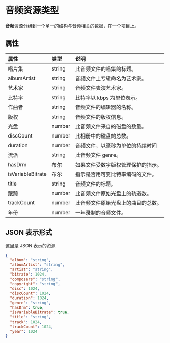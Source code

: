 # <a name="audio-resource-type"></a>音频资源类型

**音频**资源分组到一个单一的结构与音频相关的数据，在一个项目上。

## <a name="properties"></a>属性

| 属性          | 类型    | 说明                                                          |
|:------------------|:--------|:---------------------------------------------------------------------|
| 唱片集             | string  | 此音频文件的唱集的标题。                          |
| albumArtist       | string  | 音频文件上专辑命名为艺术家。                    |
| 艺术家            | string  | 音频文件表演艺术家。                            |
| 比特率           | string  | 比特率以 kbps 为单位表示。                                           |
| 作曲者         | string  | 音频文件的编辑器的名称。                          |
| 版权         | string  | 音频文件的版权信息。                            |
| 光盘              | number  | 此音频文件来自的磁盘的数量。                    |
| discCount         | number  | 此相册中的磁盘的总数。                             |
| duration          | number  | 音频文件，以毫秒为单位的持续时间                |
| 流派             | string  | 此音频文件 genre。                                        |
| hasDrm            | 布尔 | 如果文件受数字版权管理保护的指示。   |
| isVariableBitrate | 布尔 | 指示是否用可变比特率编码的文件。            |
| title             | string  | 音频文件的标题。                                         |
| 跟踪             | number  | 此音频文件原始光盘上的轨道数。    |
| trackCount        | number  | 此音频文件原始光盘上的曲目的总数。 |
| 年份              | number  | 一年录制的音频文件。                                |

## <a name="json-representation"></a>JSON 表示形式

这里是 JSON 表示的资源

<!-- {
  "blockType": "resource",
  "optionalProperties": [

  ],
  "@odata.type": "microsoft.graph.audio"
}-->
```json
{
  "album": "string",
  "albumArtist": "string",
  "artist": "string",
  "bitrate": 1024,
  "composers": "string",
  "copyright": "string",
  "disc": 1024,
  "discCount": 1024,
  "duration": 1024,
  "genre": "string",
  "hasDrm": true,
  "isVariableBitrate": true,
  "title": "string",
  "track": 1024,
  "trackCount": 1024,
  "year": 1024
}

```


<!-- uuid: 8fcb5dbc-d5aa-4681-8e31-b001d5168d79
2015-10-25 14:57:30 UTC -->
<!-- {
  "type": "#page.annotation",
  "description": "audio resource",
  "keywords": "",
  "section": "documentation",
  "tocPath": ""
}-->
